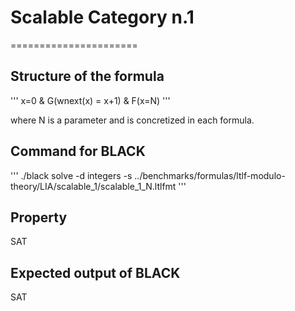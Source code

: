 # Scalable Category n.1
======================

## Structure of the formula

'''
x=0 & G(wnext(x) = x+1) & F(x=N)
'''

where N is a parameter and is concretized in each formula.

## Command for BLACK

'''
./black solve -d integers -s ../benchmarks/formulas/ltlf-modulo-theory/LIA/scalable_1/scalable_1_N.ltlfmt
'''

## Property

SAT

## Expected output of BLACK

SAT

